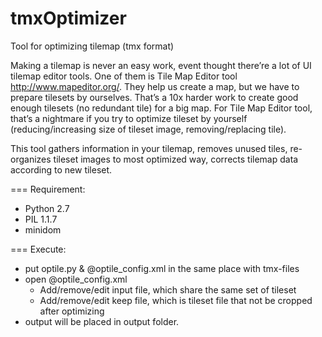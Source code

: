 tmxOptimizer
============

Tool for optimizing tilemap (tmx format)

Making a tilemap is never an easy work, event thought there’re a lot of UI tilemap editor tools. 
One of them is Tile Map Editor tool http://www.mapeditor.org/. 
They help us create a map, but we have to prepare tilesets by ourselves. 
That’s a 10x harder work to create  good enough tilesets (no redundant tile)  for a big map. 
For  Tile Map Editor tool, that’s a nightmare if you try to optimize tileset by yourself
(reducing/increasing size of tileset image, removing/replacing tile).

This tool gathers information in your tilemap, removes unused tiles, 
re-organizes tileset images to most optimized way, corrects tilemap data according to new tileset.

===
Requirement:
+ Python 2.7
+ PIL 1.1.7
+ minidom

===
Execute:

+ put optile.py & @optile_config.xml in the same place with tmx-files
+ open @optile_config.xml
  + Add/remove/edit input file, which share the same set of tileset
  + Add/remove/edit keep file, which is tileset file that not be cropped after optimizing
+ output will be placed in output folder.